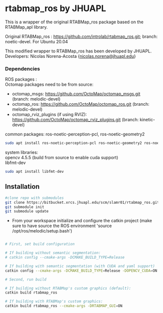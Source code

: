 # rtabmap_ros by JHUAPL
This is a wrapper of the original RTABMap_ros package based on the RTABMap_apl library.

Original RTABMap_ros : https://github.com/introlab/rtabmap_ros.git; branch: noetic-devel.
For Ubuntu 20.04

This modified wrapper to RTABMap_ros has been developed by JHUAPL.  
Developers:
Nicolas Norena-Acosta {nicolas.norena@jhuapl.edu}


### Dependencies

ROS packages :    
Octomap packages need to be from source:
- octomap_msgs: https://github.com/OctoMap/octomap_msgs.git (branch: melodic-devel) 
- octomap_ros: https://github.com/OctoMap/octomap_ros.git (branch: melodic-devel)
- octomap_rviz_plugins (if using RVIZ): https://github.com/OctoMap/octomap_rviz_plugins.git (branch: kinetic-devel)  
  
common packages:
ros-noetic-perception-pcl, ros-noetic-geometry2

```bash
sudo apt install ros-noetic-perception-pcl ros-noetic-geometry2 ros-noetic-move-base-msgs
```

system libraries:  
opencv 4.5.5 (build from source to enable cuda support)  
libfmt-dev 

```bash
sudo apt install libfmt-dev
```

## Installation

```bash
#clone repo with submodules
git clone https://bitbucket.xrcs.jhuapl.edu/scm/slamr01/rtabmap_ros.git
git submodule init
git submodule update
```

- From your workspace initialize and configure the catkin project (make sure to have source the ROS environment 'source /opt/ros/melodic/setup.bash')

```bash

# First, set build configuration

# If building without semantic segmentation:
# catkin config --cmake-args -DCMAKE_BUILD_TYPE=Release

# If building with semantic segmentation (with CUDA and yaml support)
catkin config --cmake-args -DCMAKE_BUILD_TYPE=Release -DOPENCV_CUDA=ON -DWITH_YAMLCPP=ON

# Second, run build

# If building without RTABMap's custom graphics (default):
catkin build rtabmap_ros 

# If building with RTABMap's custom graphics:
catkin build rtabmap_ros --cmake-args -DRTABMAP_GUI=ON 
 
```
